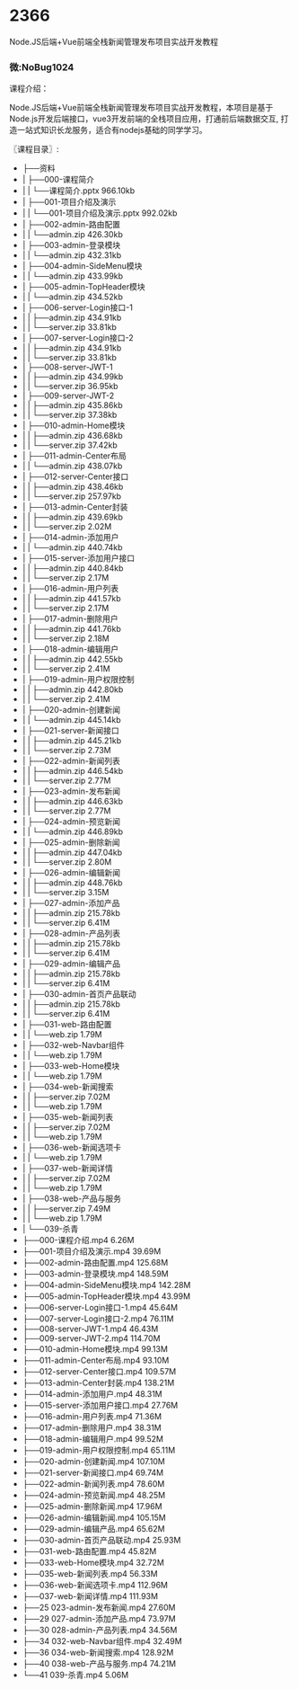 # 2366
Node.JS后端+Vue前端全栈新闻管理发布项目实战开发教程
### 微:NoBug1024 


课程介绍：

Node.JS后端+Vue前端全栈新闻管理发布项目实战开发教程，本项目是基于Node.js开发后端接口，vue3开发前端的全栈项目应用，打通前后端数据交互, 打造一站式知识长龙服务，适合有nodejs基础的同学学习。


〖课程目录〗:

- ├──资料  
- |   ├──000-课程简介  
- |   |   └──课程简介.pptx  966.10kb
- |   ├──001-项目介绍及演示  
- |   |   └──001-项目介绍及演示.pptx  992.02kb
- |   ├──002-admin-路由配置  
- |   |   └──admin.zip  426.30kb
- |   ├──003-admin-登录模块  
- |   |   └──admin.zip  432.31kb
- |   ├──004-admin-SideMenu模块  
- |   |   └──admin.zip  433.99kb
- |   ├──005-admin-TopHeader模块  
- |   |   └──admin.zip  434.52kb
- |   ├──006-server-Login接口-1  
- |   |   ├──admin.zip  434.91kb
- |   |   └──server.zip  33.81kb
- |   ├──007-server-Login接口-2  
- |   |   ├──admin.zip  434.91kb
- |   |   └──server.zip  33.81kb
- |   ├──008-server-JWT-1  
- |   |   ├──admin.zip  434.99kb
- |   |   └──server.zip  36.95kb
- |   ├──009-server-JWT-2  
- |   |   ├──admin.zip  435.86kb
- |   |   └──server.zip  37.38kb
- |   ├──010-admin-Home模块  
- |   |   ├──admin.zip  436.68kb
- |   |   └──server.zip  37.42kb
- |   ├──011-admin-Center布局  
- |   |   └──admin.zip  438.07kb
- |   ├──012-server-Center接口  
- |   |   ├──admin.zip  438.46kb
- |   |   └──server.zip  257.97kb
- |   ├──013-admin-Center封装  
- |   |   ├──admin.zip  439.69kb
- |   |   └──server.zip  2.02M
- |   ├──014-admin-添加用户  
- |   |   └──admin.zip  440.74kb
- |   ├──015-server-添加用户接口  
- |   |   ├──admin.zip  440.84kb
- |   |   └──server.zip  2.17M
- |   ├──016-admin-用户列表  
- |   |   ├──admin.zip  441.57kb
- |   |   └──server.zip  2.17M
- |   ├──017-admin-删除用户  
- |   |   ├──admin.zip  441.76kb
- |   |   └──server.zip  2.18M
- |   ├──018-admin-编辑用户  
- |   |   ├──admin.zip  442.55kb
- |   |   └──server.zip  2.41M
- |   ├──019-admin-用户权限控制  
- |   |   ├──admin.zip  442.80kb
- |   |   └──server.zip  2.41M
- |   ├──020-admin-创建新闻  
- |   |   └──admin.zip  445.14kb
- |   ├──021-server-新闻接口  
- |   |   ├──admin.zip  445.21kb
- |   |   └──server.zip  2.73M
- |   ├──022-admin-新闻列表  
- |   |   ├──admin.zip  446.54kb
- |   |   └──server.zip  2.77M
- |   ├──023-admin-发布新闻  
- |   |   ├──admin.zip  446.63kb
- |   |   └──server.zip  2.77M
- |   ├──024-admin-预览新闻  
- |   |   └──admin.zip  446.89kb
- |   ├──025-admin-删除新闻  
- |   |   ├──admin.zip  447.04kb
- |   |   └──server.zip  2.80M
- |   ├──026-admin-编辑新闻  
- |   |   ├──admin.zip  448.76kb
- |   |   └──server.zip  3.15M
- |   ├──027-admin-添加产品  
- |   |   ├──admin.zip  215.78kb
- |   |   └──server.zip  6.41M
- |   ├──028-admin-产品列表  
- |   |   ├──admin.zip  215.78kb
- |   |   └──server.zip  6.41M
- |   ├──029-admin-编辑产品  
- |   |   ├──admin.zip  215.78kb
- |   |   └──server.zip  6.41M
- |   ├──030-admin-首页产品联动  
- |   |   ├──admin.zip  215.78kb
- |   |   └──server.zip  6.41M
- |   ├──031-web-路由配置  
- |   |   └──web.zip  1.79M
- |   ├──032-web-Navbar组件  
- |   |   └──web.zip  1.79M
- |   ├──033-web-Home模块  
- |   |   └──web.zip  1.79M
- |   ├──034-web-新闻搜索  
- |   |   ├──server.zip  7.02M
- |   |   └──web.zip  1.79M
- |   ├──035-web-新闻列表  
- |   |   ├──server.zip  7.02M
- |   |   └──web.zip  1.79M
- |   ├──036-web-新闻选项卡  
- |   |   └──web.zip  1.79M
- |   ├──037-web-新闻详情  
- |   |   ├──server.zip  7.02M
- |   |   └──web.zip  1.79M
- |   ├──038-web-产品与服务  
- |   |   ├──server.zip  7.49M
- |   |   └──web.zip  1.79M
- |   └──039-杀青  
- ├──000-课程介绍.mp4  6.26M
- ├──001-项目介绍及演示.mp4  39.69M
- ├──002-admin-路由配置.mp4  125.68M
- ├──003-admin-登录模块.mp4  148.59M
- ├──004-admin-SideMenu模块.mp4  142.28M
- ├──005-admin-TopHeader模块.mp4  43.99M
- ├──006-server-Login接口-1.mp4  45.64M
- ├──007-server-Login接口-2.mp4  76.11M
- ├──008-server-JWT-1.mp4  46.43M
- ├──009-server-JWT-2.mp4  114.70M
- ├──010-admin-Home模块.mp4  99.13M
- ├──011-admin-Center布局.mp4  93.10M
- ├──012-server-Center接口.mp4  109.57M
- ├──013-admin-Center封装.mp4  138.21M
- ├──014-admin-添加用户.mp4  48.31M
- ├──015-server-添加用户接口.mp4  27.76M
- ├──016-admin-用户列表.mp4  71.36M
- ├──017-admin-删除用户.mp4  38.31M
- ├──018-admin-编辑用户.mp4  99.52M
- ├──019-admin-用户权限控制.mp4  65.11M
- ├──020-admin-创建新闻.mp4  107.10M
- ├──021-server-新闻接口.mp4  69.74M
- ├──022-admin-新闻列表.mp4  78.60M
- ├──024-admin-预览新闻.mp4  48.25M
- ├──025-admin-删除新闻.mp4  17.96M
- ├──026-admin-编辑新闻.mp4  105.15M
- ├──029-admin-编辑产品.mp4  65.62M
- ├──030-admin-首页产品联动.mp4  25.93M
- ├──031-web-路由配置.mp4  45.82M
- ├──033-web-Home模块.mp4  32.72M
- ├──035-web-新闻列表.mp4  56.33M
- ├──036-web-新闻选项卡.mp4  112.96M
- ├──037-web-新闻详情.mp4  111.93M
- ├──25 023-admin-发布新闻.mp4  27.60M
- ├──29 027-admin-添加产品.mp4  73.97M
- ├──30 028-admin-产品列表.mp4  34.56M
- ├──34 032-web-Navbar组件.mp4  32.49M
- ├──36 034-web-新闻搜索.mp4  128.92M
- ├──40 038-web-产品与服务.mp4  74.21M
- └──41 039-杀青.mp4  5.06M
